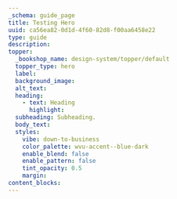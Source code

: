 ```yaml
---
_schema: guide_page
title: Testing Hero
uuid: ca56ea82-0d1d-4f60-82d8-f00aa6458e22
type: guide
description:
topper:
  _bookshop_name: design-system/topper/default
  topper_type: hero
  label:
  background_image:
  alt_text:
  heading:
    - text: Heading
      highlight:
  subheading: Subheading.
  body_text:
  styles:
    vibe: down-to-business
    color_palette: wvu-accent--blue-dark
    enable_blend: false
    enable_pattern: false
    tint_opacity: 0.5
    margin:
content_blocks:
---
```

